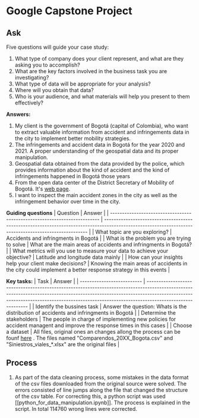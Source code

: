 # Google Capstone Project

## Ask
Five questions will guide your case study: 

1. What type of company does your client represent, and what are they asking you to accomplish?
2. What are the key factors involved in the business task you are investigating?
3. What type of data will be appropriate for your analysis?
4. Where will you obtain that data?
5. Who is your audience, and what materials will help you present to them effectively?

**Answers:**
1. My client is the government of Bogotá (capital of Colombia), who want to extract valuable information from accident and infringements data in the city to implement better mobility strategies.
2. The infringements and accident data in Bogotá for the year 2020 and 2021. A proper understanding of the geospatial data and its proper manipulation.
3. Geospatial data obtained from the data provided by the police, which provides information about the kind of accident and the kind of infringements happened in Bogotá those years
4. From the open data center of the District Secretary of Mobility of Bogotá. It's [web page](https://datos.movilidadbogota.gov.co/).
5. I want to inspect the main accident zones in the city as well as the infringement behavior over time in the city.


**Guiding questions** 
| Question                                                                  | Answer                                                                                                                                                |
| ------------------------------------------------------------------------- | ----------------------------------------------------------------------------------------------------------------------------------------------------- |
| What topic are you exploring?                                             | Accidents and infringments in Bogotá                                                                                                            |
| What is the problem you are trying to solve                               | What are the main areas of accidents and infringments in Bogotá?                                                                                      |
| What metrics will you use to measure your data to achieve your objective? | Latitude and longitude data mainly                                                                                                                            |
| How can your insights help your client make decisions?                    | Knowing the main areas of accidents in the city could implement a better response strategy in this events |



**Key tasks:**
| Task                       | Answer                                                                                                                                                                                                                                                                 |
| -------------------------- | ---------------------------------------------------------------------------------------------------------------------------------------------------------------------------------------------------------------------------------------------------------------------- |
| Identify the bussines task | Answer the question: Whats is the distribution of accidents and infringments in Bogotá                                                                                                                                                                                 |
| Determine the stakeholders | The people in charge of implementing new policies for accident managent and improve the response times in this cases                                                                                                                                                   |
| Choose a dataset           | All files, original ones an changes allong the process can be founf [here](https://drive.google.com/drive/folders/19jE98GeXH6Ahxp4WmupmGIR6h4r8yjEi?usp=sharing) . The files named "Comparendos_20XX_Bogota.csv" and "Siniestros_viales_*.xlsx" are the original files |



## Process
1. As part of the data cleaning process, some mistakes in the data format of the csv files downloaded from the original source were solved. The errors consisted of line jumps along the file that changed the structure of the csv table. For correcting this, a python script was used [[python_for_data_manipulation.ipynb]]. The process is explained in the script. In total 114760 wrong lines were corrected.